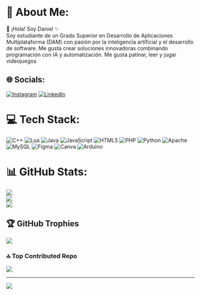# 💫 About Me:
👋 ¡Hola! Soy Daniel ✨<br>Soy estudiante de un Grado Superior en Desarrollo de Aplicaciones Multiplataforma (DAM) con pasión por la inteligencia artificial y el desarrollo de software. Me gusta crear soluciones innovadoras combinando programación con IA y automatización. Me gusta patinar, leer y jugar videojuegos


## 🌐 Socials:
[![Instagram](https://img.shields.io/badge/Instagram-%23E4405F.svg?logo=Instagram&logoColor=white)](https://instagram.com/danielgbrun) [![LinkedIn](https://img.shields.io/badge/LinkedIn-%230077B5.svg?logo=linkedin&logoColor=white)](https://linkedin.com/in/DanielGarciaBrun) 

# 💻 Tech Stack:
![C++](https://img.shields.io/badge/c++-%2300599C.svg?style=for-the-badge&logo=c%2B%2B&logoColor=white) ![Lua](https://img.shields.io/badge/lua-%232C2D72.svg?style=for-the-badge&logo=lua&logoColor=white) ![Java](https://img.shields.io/badge/java-%23ED8B00.svg?style=for-the-badge&logo=openjdk&logoColor=white) ![JavaScript](https://img.shields.io/badge/javascript-%23323330.svg?style=for-the-badge&logo=javascript&logoColor=%23F7DF1E) ![HTML5](https://img.shields.io/badge/html5-%23E34F26.svg?style=for-the-badge&logo=html5&logoColor=white) ![PHP](https://img.shields.io/badge/php-%23777BB4.svg?style=for-the-badge&logo=php&logoColor=white) ![Python](https://img.shields.io/badge/python-3670A0?style=for-the-badge&logo=python&logoColor=ffdd54) ![Apache](https://img.shields.io/badge/apache-%23D42029.svg?style=for-the-badge&logo=apache&logoColor=white) ![MySQL](https://img.shields.io/badge/mysql-4479A1.svg?style=for-the-badge&logo=mysql&logoColor=white) ![Figma](https://img.shields.io/badge/figma-%23F24E1E.svg?style=for-the-badge&logo=figma&logoColor=white) ![Canva](https://img.shields.io/badge/Canva-%2300C4CC.svg?style=for-the-badge&logo=Canva&logoColor=white) ![Arduino](https://img.shields.io/badge/-Arduino-00979D?style=for-the-badge&logo=Arduino&logoColor=white)
# 📊 GitHub Stats:
![](https://github-readme-stats.vercel.app/api?username=DarksAces&theme=dark&hide_border=false&include_all_commits=true&count_private=true)<br/>
![](https://nirzak-streak-stats.vercel.app/?user=DarksAces&theme=dark&hide_border=false)<br/>
![](https://github-readme-stats.vercel.app/api/top-langs/?username=DarksAces&theme=dark&hide_border=false&include_all_commits=true&count_private=true&layout=compact)

## 🏆 GitHub Trophies
![](https://github-profile-trophy.vercel.app/?username=DarksAces&theme=radical&no-frame=false&no-bg=false&margin-w=4)

### 🔝 Top Contributed Repo
![](https://github-contributor-stats.vercel.app/api?username=DarksAces&limit=5&theme=dark&combine_all_yearly_contributions=true)

---
[![](https://visitcount.itsvg.in/api?id=DarksAces&icon=0&color=0)](https://visitcount.itsvg.in)

<!-- Proudly created with GPRM ( https://gprm.itsvg.in ) -->
